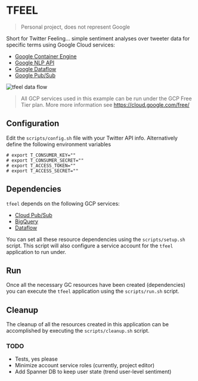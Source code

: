 # TFEEL

> Personal project, does not represent Google

Short for Twitter Feeling... simple sentiment analyses over tweeter data for
specific terms using Google Cloud services:

* [Google Container Engine](https://cloud.google.com/container-engine/)
* [Google NLP API](https://cloud.google.com/natural-language/)
* [Google Dataflow](https://cloud.google.com/dataflow/)
* [Google Pub/Sub](https://cloud.google.com/pubsub/)

![tfeel data flow](/../master/images/tfeel-flow.png?raw=true "tfeel data flow")

> All GCP services used in this example can be run under the GCP Free Tier
plan. More more information see https://cloud.google.com/free/

## Configuration

Edit the `scripts/config.sh` file with your Twitter API info. Alternatively
define the following environment variables

```
# export T_CONSUMER_KEY=""
# export T_CONSUMER_SECRET=""
# export T_ACCESS_TOKEN=""
# export T_ACCESS_SECRET=""
```

## Dependencies

`tfeel` depends on the following GCP services:

* [Cloud Pub/Sub](https://cloud.google.com/pubsub/)
* [BigQuery](https://cloud.google.com/bigquery/)
* [Dataflow](https://cloud.google.com/dataflow/)

You can set all these resource dependencies using the `scripts/setup.sh` script. This script will also configure a service account for the `tfeel`  application to run under.

## Run

Once all the necessary GC resources have been created (dependencies) you can execute the `tfeel` application using the `scripts/run.sh` script.

## Cleanup

The cleanup of all the resources created in this application can be accomplished by executing the `scripts/cleanup.sh` script.

### TODO

* Tests, yes please
* Minimize account service roles (currently, project editor)
* Add Spanner DB to keep user state (trend user-level sentiment)
